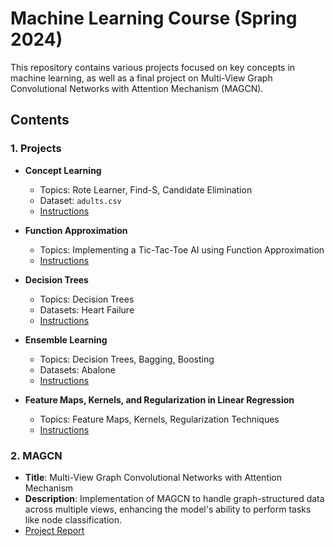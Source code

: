 # Machine Learning Course (Spring 2024)

This repository contains various projects focused on key concepts in machine learning, as well as a final project on Multi-View Graph Convolutional Networks with Attention Mechanism (MAGCN).

## Contents

### 1. Projects
- **Concept Learning**
  - Topics: Rote Learner, Find-S, Candidate Elimination
  - Dataset: `adults.csv`
  - [Instructions](https://github.com/itsatefe/Machine-Learning/tree/master/Concept-Learning)

- **Function Approximation**
  - Topics: Implementing a Tic-Tac-Toe AI using Function Approximation
  - [Instructions](https://github.com/itsatefe/Machine-Learning/tree/master/Function-Approximation)

- **Decision Trees**
  - Topics: Decision Trees
  - Datasets: Heart Failure
  - [Instructions](https://github.com/itsatefe/Machine-Learning/tree/master/Decision-Tree)

- **Ensemble Learning**
  - Topics: Decision Trees, Bagging, Boosting
  - Datasets: Abalone
  - [Instructions](https://github.com/itsatefe/Machine-Learning/tree/master/Ensemble-Learning)

- **Feature Maps, Kernels, and Regularization in Linear Regression**
  - Topics: Feature Maps, Kernels, Regularization Techniques
  - [Instructions](https://github.com/itsatefe/Machine-Learning/tree/master/Feature_Maps-Kernels_Regularization)

### 2. MAGCN
- **Title**: Multi-View Graph Convolutional Networks with Attention Mechanism
- **Description**: Implementation of MAGCN to handle graph-structured data across multiple views, enhancing the model's ability to perform tasks like node classification.
- [Project Report](https://github.com/itsatefe/Machine-Learning/tree/master/Multi-View-GCN)
